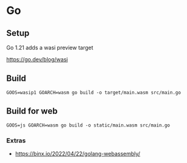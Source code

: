# Go

## Setup
Go 1.21 adds a wasi preview target

https://go.dev/blog/wasi


## Build
```
GOOS=wasip1 GOARCH=wasm go build -o target/main.wasm src/main.go
```

## Build for web
```
GOOS=js GOARCH=wasm go build -o static/main.wasm src/main.go
```

### Extras
- https://binx.io/2022/04/22/golang-webassembly/

